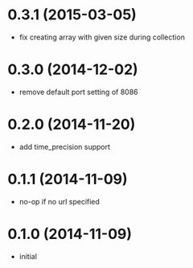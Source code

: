# 0.3.1 (2015-03-05)

* fix creating array with given size during collection

# 0.3.0 (2014-12-02)

  * remove default port setting of 8086

# 0.2.0 (2014-11-20)

  * add time_precision support

# 0.1.1 (2014-11-09)

  * no-op if no url specified

# 0.1.0 (2014-11-09)

  * initial

